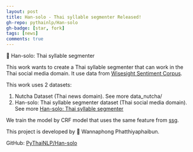 ```yaml
---
layout: post
title: Han-solo - Thai syllable segmenter Released!
gh-repo: pythainlp/Han-solo
gh-badge: [star, fork]
tags: [news]
comments: true
---
```


 🪿 Han-solo: Thai syllable segmenter

This work wants to create a Thai syllable segmenter that can work in the Thai social media domain.
It use data from [Wisesight Sentiment Corpus](https://doi.org/10.5281/zenodo.3457447).


This work uses 2 datasets:

1. Nutcha Dataset (Thai news domain). See more data_nutcha/
2. Han-solo: Thai syllable segmenter dataset (Thai social media domain). See more [Han-solo: Thai syllable segmenter](https://zenodo.org/record/8196608)

We train the model by CRF model that uses the same feature from [ssg](https://github.com/ponrawee/ssg).


This project is developed by 🪿 Wannaphong Phatthiyaphaibun.

GitHub: [PyThaiNLP/Han-solo](https://github.com/PyThaiNLP/Han-solo)
